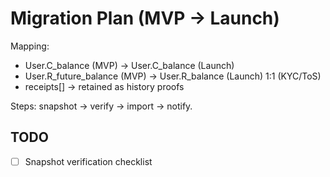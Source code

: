 # Migration Plan (MVP → Launch)

Mapping:
- User.C_balance (MVP) → User.C_balance (Launch)
- User.R_future_balance (MVP) → User.R_balance (Launch) 1:1 (KYC/ToS)
- receipts[] → retained as history proofs

Steps: snapshot → verify → import → notify.

## TODO
- [ ] Snapshot verification checklist

